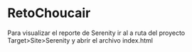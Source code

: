 # RetoChoucair

Para visualizar el reporte de Serenity ir al a ruta del proyecto Target>Site>Serenity  y abrir el archivo index.html 

